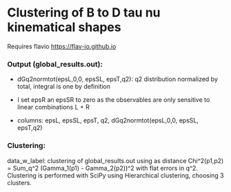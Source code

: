 # Clustering of B to D tau nu kinematical shapes


Requires flavio https://flav-io.github.io



### Output (global_results.out): 

 
* dGq2normtot(epsL,0,0, epsSL, epsT,q2): q2 distribution normalized by total,  integral is one by definition 


* I set epsR an epsSR to zero  as the observables are only sensitive to linear combinations  L + R

* columns: epsL, epsSL, epsT, q2, dGq2normtot(epsL,0,0, epsSL, epsT,q2)




### Clustering: 

data_w_label: clustering of global_results.out using as distance Chi^2(p1,p2) =  Sum_q^2 (Gamma_1(p1) - Gamma_2(p2))^2 with flat errors in q^2.  Clustering is performed with SciPy using Hierarchical clustering, choosing 3 clusters.
